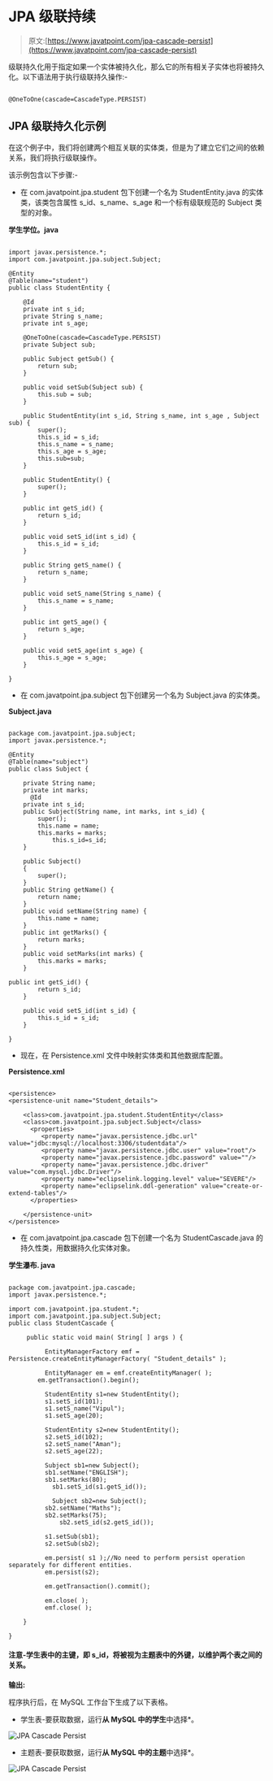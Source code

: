 # JPA 级联持续

> 原文:[https://www.javatpoint.com/jpa-cascade-persist](https://www.javatpoint.com/jpa-cascade-persist)

级联持久化用于指定如果一个实体被持久化，那么它的所有相关子实体也将被持久化。以下语法用于执行级联持久操作:-

```

@OneToOne(cascade=CascadeType.PERSIST)

```

## JPA 级联持久化示例

在这个例子中，我们将创建两个相互关联的实体类，但是为了建立它们之间的依赖关系，我们将执行级联操作。

该示例包含以下步骤:-

*   在 com.javatpoint.jpa.student 包下创建一个名为 StudentEntity.java 的实体类，该类包含属性 s_id、s_name、s_age 和一个标有级联规范的 Subject 类型的对象。

**学生学位。java**

```

import javax.persistence.*;
import com.javatpoint.jpa.subject.Subject;

@Entity
@Table(name="student")
public class StudentEntity {

	@Id
	private int s_id;
	private String s_name;
	private int s_age;

	@OneToOne(cascade=CascadeType.PERSIST)
	private Subject sub;

	public Subject getSub() {
		return sub;
	}

	public void setSub(Subject sub) {
		this.sub = sub;
	}

	public StudentEntity(int s_id, String s_name, int s_age , Subject sub) {
		super();
		this.s_id = s_id;
		this.s_name = s_name;
		this.s_age = s_age;
		this.sub=sub;
	}

	public StudentEntity() {
		super();
	}

	public int getS_id() {
		return s_id;
	}

	public void setS_id(int s_id) {
		this.s_id = s_id;
	}

	public String getS_name() {
		return s_name;
	}

	public void setS_name(String s_name) {
		this.s_name = s_name;
	}

	public int getS_age() {
		return s_age;
	}

	public void setS_age(int s_age) {
		this.s_age = s_age;
	}

}

```

*   在 com.javatpoint.jpa.subject 包下创建另一个名为 Subject.java 的实体类。

**Subject.java**

```

package com.javatpoint.jpa.subject;
import javax.persistence.*;

@Entity
@Table(name="subject")
public class Subject {

	private String name;
	private int marks;
      @Id
	private int s_id;
	public Subject(String name, int marks, int s_id) {
		super();
		this.name = name;
		this.marks = marks;
            this.s_id=s_id;
	}

	public Subject()
	{
		super();
	}
	public String getName() {
		return name;
	}
	public void setName(String name) {
		this.name = name;
	}
	public int getMarks() {
		return marks;
	}
	public void setMarks(int marks) {
		this.marks = marks;
	}

public int getS_id() {
		return s_id;
	}

	public void setS_id(int s_id) {
		this.s_id = s_id;
	}

}

```

*   现在，在 Persistence.xml 文件中映射实体类和其他数据库配置。

**Persistence.xml**

```

<persistence>
<persistence-unit name="Student_details">

	<class>com.javatpoint.jpa.student.StudentEntity</class>
    <class>com.javatpoint.jpa.subject.Subject</class>
      <properties>
         <property name="javax.persistence.jdbc.url" value="jdbc:mysql://localhost:3306/studentdata"/>
         <property name="javax.persistence.jdbc.user" value="root"/>
         <property name="javax.persistence.jdbc.password" value=""/>
         <property name="javax.persistence.jdbc.driver" value="com.mysql.jdbc.Driver"/>
         <property name="eclipselink.logging.level" value="SEVERE"/>
         <property name="eclipselink.ddl-generation" value="create-or-extend-tables"/>
      </properties>

	</persistence-unit>
</persistence>

```

*   在 com.javatpoint.jpa.cascade 包下创建一个名为 StudentCascade.java 的持久性类，用数据持久化实体对象。

**学生瀑布. java**

```

package com.javatpoint.jpa.cascade;
import javax.persistence.*;

import com.javatpoint.jpa.student.*;
import com.javatpoint.jpa.subject.Subject;
public class StudentCascade {

	 public static void main( String[ ] args ) {

	      EntityManagerFactory emf = Persistence.createEntityManagerFactory( "Student_details" );

	      EntityManager em = emf.createEntityManager( );
	    em.getTransaction().begin();

	      StudentEntity s1=new StudentEntity();
	      s1.setS_id(101);
	      s1.setS_name("Vipul");
	      s1.setS_age(20);

	      StudentEntity s2=new StudentEntity();
	      s2.setS_id(102);
	      s2.setS_name("Aman");
	      s2.setS_age(22);

	      Subject sb1=new Subject();
	      sb1.setName("ENGLISH");
	      sb1.setMarks(80);
            sb1.setS_id(s1.getS_id());

            Subject sb2=new Subject();
  	      sb2.setName("Maths");
  	      sb2.setMarks(75);
              sb2.setS_id(s2.getS_id());

	      s1.setSub(sb1);
	      s2.setSub(sb2);

	      em.persist( s1 );//No need to perform persist operation separately for different entities.
	      em.persist(s2);

	      em.getTransaction().commit();

	      em.close( );
	      emf.close( );

	}

}

```

#### 注意-学生表中的主键，即 s_id，将被视为主题表中的外键，以维护两个表之间的关系。

**输出:**

程序执行后，在 MySQL 工作台下生成了以下表格。

*   学生表-要获取数据，运行**从 MySQL 中的学生**中选择*。

![JPA Cascade Persist](../Images/102448bcb882be2033543c359539b178.png)

*   主题表-要获取数据，运行**从 MySQL 中的主题**中选择*。

![JPA Cascade Persist](../Images/14c56e2d4281dad28444b785bc6d7d6a.png)